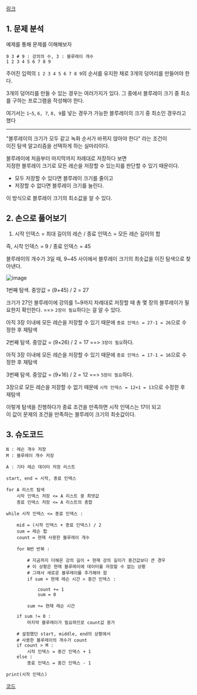 [링크](https://www.acmicpc.net/problem/2343)

## 1. 문제 분석

예제를 통해 문제를 이해해보자

```
9 3 # 9 : 강의의 수, 3 : 블루레이 개수 
1 2 3 4 5 6 7 8 9
```

주어진 입력의 `1 2 3 4 5 6 7 8 9`의 순서를 유지한 채로 3개의 덩어리를 만들어야 한다.  

3개의 덩어리를 만들 수 있는 경우는 여러가지가 있다. 그 중에서 블루레이 크기 중 최소를 구하는 프로그램을 작성해야 한다.

여기서는 `1~5`, `6, 7`, `8, 9`를 넣는 경우가 가능한 블루레이의 크기 중 최소인 경우라고 했다

---

"블루레이의 크기가 모두 같고 녹화 순서가 바뀌지 않아야 한다" 라는 조건이  
이진 탐색 알고리즘을 선택하게 하는 실마리이다. 

블루레이에 처음부터 마지막까지 차례대로 저장하다 보면  
지정한 블루레이 크기로 모든 레슨을 저장할 수 있는지를 판단할 수 있기 때문이다. 

- 모두 저장할 수 있다면 블루레이 크기를 줄이고  
- 저장할 수 없다면 블루레이 크기를 늘린다. 

이 방식으로 블루레이 크기의 최소값을 알 수 있다. 

## 2. 손으로 풀어보기 

1. 시작 인덱스 = 최대 길이의 레슨 / 종료 인덱스 = 모든 레슨 길이의 합 

즉, 시작 인덱스 = 9 / 종료 인덱스 = 45 

블루레이의 개수가 3일 때, 9~45 사이에서 블루레이 크기의 최솟값을 이진 탐색으로 찾아낸다.

![image](../../image/day9/30번_001.png)

1번째 탐색. 중앙값 = (9+45) / 2 = 27 

크기가 27인 블루레이에 강의를 1~9까지 차례대로 저장할 때 총 몇 장의 블루레이가 필요한지 확인한다. ==> `2장이 필요`하다는 걸 알 수 있다.

아직 3장 이내에 모든 레슨을 저장할 수 있기 때문에 `종료 인덱스 = 27-1 = 26`으로 수정한 후 재탐색

2번째 탐색. 중앙값 = (9+26) / 2 = 17 ==> `3장이 필요`하다. 

아직 3장 이내에 모든 레슨을 저장할 수 있기 때문에 `종료 인덱스 = 17-1 = 16`으로 수정한 후 재탐색

3번째 탐색. 중앙값 = (9+16) / 2 = 12 ==> `5장이 필요`하다. 

3장으로 모든 레슨을 저장할 수 없기 때문에 `시작 인덱스 = 12+1 = 13`으로 수정한 후 재탐색

이렇게 탐색을 진행하다가 종료 조건을 만족하면 시작 인덱스는 17이 되고  
이 값이 문제의 조건을 만족하는 블루레이 크기의 최솟값이다. 

## 3. 슈도코드 

``` 
N : 레슨 개수 저장
M : 블루레이 개수 저장 

A : 기타 레슨 데이터 저장 리스트

start, end = 시작, 종료 인덱스 

for A 리스트 탐색 
    시작 인덱스 저장 <= A 리스트 중 최댓값 
    종료 인덱스 저장 <= A 리스트의 총합 

while 시작 인덱스 <= 종료 인덱스 : 

    mid = (시작 인덱스 + 종료 인덱스) / 2
    sum = 레슨 합 
    count = 현재 사용한 블루레이 개수 

    for N번 반복 :

        # 지금까지 더해온 강의 길이 + 현재 강의 길이가 중간값보다 큰 경우
        # 이 상황은 현재 블루레이에 데이터를 저장할 수 없는 상황
        # 그래서 새로운 블루레이를 추가해야 함 
        if sum + 현재 레슨 시간 > 중간 인덱스 : 
            
            count += 1
            sum = 0

        sum += 현재 레슨 시간

    if sum != 0 : 
        마지막 블루레이가 필요하므로 count값 증가 

    # 설정했던 start, middle, end의 상황에서
    # 사용한 블루레이의 개수가 count
    if count > M : 
        시작 인덱스 = 중간 인덱스 + 1 
    else : 
        종료 인덱스 = 중간 인덱스 - 1 

print(시작 인덱스)
```

[코드](../../code/day9/30_블루레이만들기.py)
